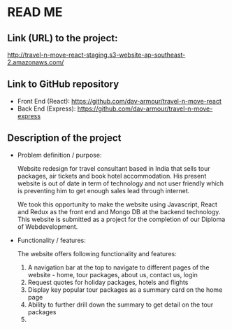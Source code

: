 # READ ME

## Link (URL) to the project:

http://travel-n-move-react-staging.s3-website-ap-southeast-2.amazonaws.com/

## Link to GitHub repository

- Front End (React): https://github.com/dav-armour/travel-n-move-react
- Back End (Express): https://github.com/dav-armour/travel-n-move-express

## Description of the project

- Problem definition / purpose:

  Website redesign for travel consultant based in India that sells tour packages, air tickets and book hotel accommodation. His present website is out of date in term of technology and not user friendly which is preventing him to get enough sales lead through internet.

  We took this opportunity to make the website using Javascript, React and Redux as the front end and Mongo DB at the backend technology. This website is submitted as a project for the completion of our Diploma of Webdevelopment.

- Functionality / features:

  The website offers following functionality and features:

  1. A navigation bar at the top to navigate to different pages of the website - home, tour packages, about us, contact us, login
  2. Request quotes for holiday packages, hotels and flights
  3. Display key popular tour packages as a summary card on the home page
  4. Ability to further drill down the summary to get detail on the tour packages
  5.

